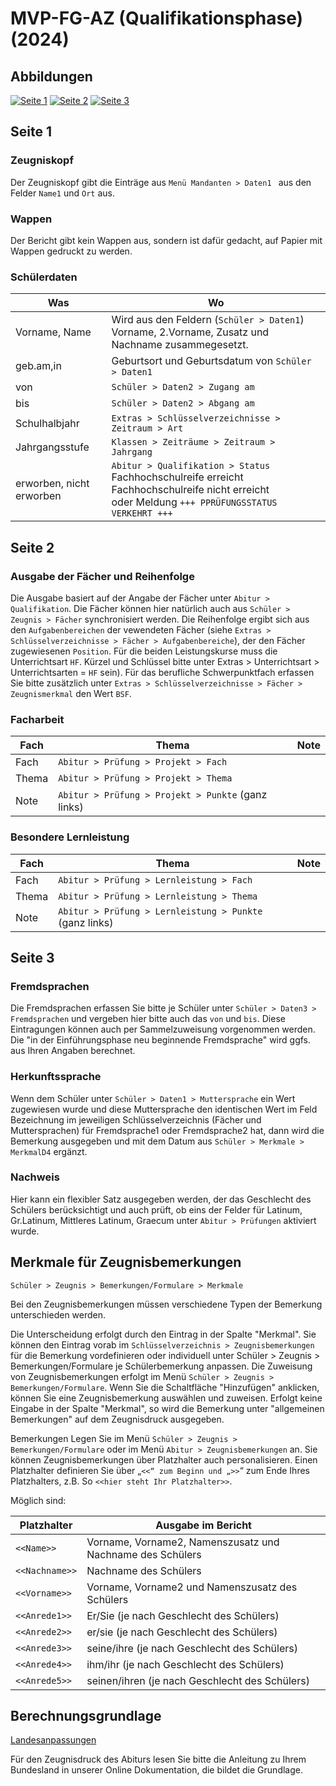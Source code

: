 ﻿# MVP-FG-AZ (Qualifikationsphase)(2024)

## Abbildungen

[01]:/assets/images/MVP/001.png "S.1"
[02]:/assets/images/MVP/002.png "S.2"
[03]:/assets/images/MVP/003.png "S.3"

[![Seite 1][01]][01]
[![Seite 2][02]][02]
[![Seite 3][03]][03]

## Seite 1

### Zeugniskopf

Der Zeugniskopf gibt die Einträge aus `Menü Mandanten > Daten1 ` aus den Felder `Name1` und `Ort` aus.

### Wappen

Der Bericht gibt kein Wappen aus, sondern ist dafür gedacht, auf Papier mit Wappen gedruckt zu werden.

### Schülerdaten

Was|Wo
--|--
Vorname, Name| Wird aus den Feldern (`Schüler > Daten1`) Vorname, 2.Vorname, Zusatz und Nachname zusammegesetzt.
geb.am,in| Geburtsort und Geburtsdatum von `Schüler > Daten1`
von| `Schüler > Daten2 > Zugang am`
bis| `Schüler > Daten2 > Abgang am`
Schulhalbjahr| `Extras > Schlüsselverzeichnisse > Zeitraum > Art`
Jahrgangsstufe| `Klassen > Zeiträume > Zeitraum > Jahrgang`
erworben, nicht erworben| `Abitur > Qualifikation > Status` <br/>Fachhochschulreife erreicht<br/>Fachhochschulreife nicht erreicht<br/>oder Meldung `+++ PPRÜFUNGSSTATUS VERKEHRT +++`

## Seite 2

### Ausgabe der Fächer und Reihenfolge

Die Ausgabe basiert auf der Angabe der Fächer unter `Abitur > Qualifikation`. Die Fächer können hier natürlich auch aus `Schüler > Zeugnis > Fächer` synchronisiert werden. Die Reihenfolge ergibt sich aus den `Aufgabenbereichen` der vewendeten Fächer (siehe `Extras > Schlüsselverzeichnisse > Fächer > Aufgabenbereiche`), der den Fächer zugewiesenen `Position`.
Für die beiden Leistungskurse muss die Unterrichtsart `HF`. Kürzel und Schlüssel bitte unter Extras > Unterrichtsart > Unterrichtsarten = `HF` sein). Für das berufliche Schwerpunktfach erfassen Sie bitte zusätzlich unter `Extras > Schlüsselverzeichnisse > Fächer > Zeugnismerkmal` den Wert `BSF`.

### Facharbeit

Fach |Thema|Note
--|--|--
Fach|`Abitur > Prüfung > Projekt > Fach`
Thema|`Abitur > Prüfung > Projekt > Thema`
Note|`Abitur > Prüfung > Projekt > Punkte` (ganz links)

### Besondere Lernleistung

Fach |Thema|Note
--|--|--
Fach|`Abitur > Prüfung > Lernleistung > Fach`
Thema|`Abitur > Prüfung > Lernleistung > Thema`
Note|`Abitur > Prüfung > Lernleistung > Punkte` (ganz links)

## Seite 3

### Fremdsprachen

Die Fremdsprachen erfassen Sie bitte je Schüler unter `Schüler > Daten3 > Fremdsprachen` und vergeben hier bitte auch das `von` und `bis`. Diese Eintragungen können auch per Sammelzuweisung vorgenommen werden. Die "in der Einführungsphase neu beginnende Fremdsprache" wird ggfs. aus Ihren Angaben berechnet.

### Herkunftssprache

Wenn dem Schüler unter `Schüler > Daten1 > Muttersprache` ein Wert zugewiesen wurde und diese Muttersprache den identischen Wert im Feld Bezeichnung im jeweiligen Schlüsselverzeichnis (Fächer und Muttersprachen) für Fremdsprache1 oder Fremdsprache2 hat, dann wird die Bemerkung ausgegeben und mit dem Datum aus `Schüler > Merkmale > MerkmalD4` ergänzt.

### Nachweis

Hier kann ein flexibler Satz ausgegeben werden, der das Geschlecht des Schülers berücksichtigt und auch prüft, ob eins der Felder für Latinum, Gr.Latinum, Mittleres Latinum, Graecum unter `Abitur > Prüfungen` aktiviert wurde.

## Merkmale für Zeugnisbemerkungen

`Schüler > Zeugnis > Bemerkungen/Formulare > Merkmale`

Bei den Zeugnisbemerkungen müssen verschiedene Typen der Bemerkung unterschieden werden. 

Die Unterscheidung erfolgt durch den Eintrag in der Spalte "Merkmal". Sie können den Eintrag vorab im `Schlüsselverzeichnis > Zeugnisbemerkungen` für die Bemerkung vordefinieren oder individuell unter Schüler > Zeugnis > Bemerkungen/Formulare je Schülerbemerkung anpassen.
Die Zuweisung von Zeugnisbemerkungen erfolgt im Menü `Schüler > Zeugnis > Bemerkungen/Formulare`. Wenn Sie die Schaltfläche "Hinzufügen" anklicken, können Sie eine Zeugnisbemerkung auswählen und zuweisen. Erfolgt keine Eingabe in der Spalte "Merkmal", so wird die Bemerkung unter "allgemeinen Bemerkungen" auf dem Zeugnisdruck ausgegeben.

Bemerkungen Legen Sie im Menü `Schüler > Zeugnis > Bemerkungen/Formulare` oder im Menü `Abitur > Zeugnisbemerkungen` an. Sie können Zeugnisbemerkungen über Platzhalter auch personalisieren. 
Einen Platzhalter definieren Sie über „`<<“ zum Beginn und „>>`“ zum Ende Ihres Platzhalters, z.B. So `<<hier steht Ihr Platzhalter>>`. 

Möglich sind:

Platzhalter | Ausgabe im Bericht
--|--
`<<Name>>` | Vorname, Vorname2, Namenszusatz und Nachname des Schülers
`<<Nachname>>` | Nachname des Schülers
`<<Vorname>>` | Vorname, Vorname2 und Namenszusatz des Schülers
`<<Anrede1>>` | Er/Sie (je nach Geschlecht des Schülers)
`<<Anrede2>>` | er/sie (je nach Geschlecht des Schülers)
`<<Anrede3>>` | seine/ihre (je nach Geschlecht des Schülers)
`<<Anrede4>>` | ihm/ihr (je nach Geschlecht des Schülers)
`<<Anrede5>>` | seinen/ihren (je nach Geschlecht des Schülers)

## Berechnungsgrundlage

[Landesanpassungen](https://doc.la.stueber.de)

Für den Zeugnisdruck des Abiturs lesen Sie bitte die Anleitung zu Ihrem Bundesland in unserer Online Dokumentation, die bildet die Grundlage. 